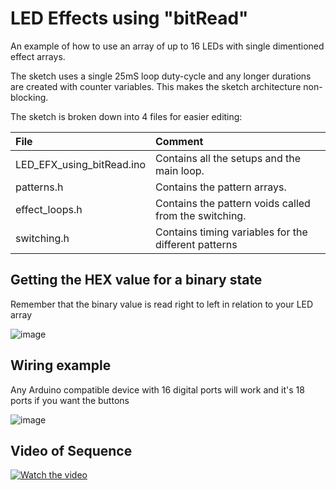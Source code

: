 # LED Effects using "bitRead"
An example of how to use an array of up to 16 LEDs with single dimentioned effect arrays.</br>

The sketch uses a single 25mS loop duty-cycle and any longer durations are created with counter variables. This makes the sketch architecture non-blocking. 

The sketch is broken down into 4 files for easier editing:</br>

|File                         |Comment                                                   |
|:----------------------------|:---------------------------------------------------------|
|LED_EFX_using_bitRead.ino|Contains all the setups and the main loop.|
|patterns.h               |Contains the pattern arrays.|
|effect_loops.h           |Contains the pattern voids called from the switching.|
|switching.h              |Contains timing variables for the different patterns|

## Getting the HEX value for a binary state
Remember that the binary value is read right to left in relation to your LED array

![image](https://user-images.githubusercontent.com/20883620/133911114-3fb29072-572e-465c-b411-837da96a4bbe.png)

## Wiring example
Any Arduino compatible device with 16 digital ports will work and it's 18 ports if you want the buttons 

![image](https://user-images.githubusercontent.com/20883620/133911306-9f366139-a398-4e7e-993c-ec35f2e0ca13.png)

## Video of Sequence
[![Watch the video](https://img.youtube.com/vi/0hlVcpQEBLA/0.jpg)](https://youtu.be/0hlVcpQEBLA)
